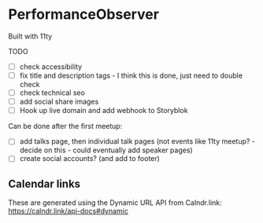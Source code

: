 # PerformanceObserver

Built with 11ty

TODO

- [ ] check accessibility
- [ ] fix title and description tags - I think this is done, just need to double check
- [ ] check technical seo
- [ ] add social share images
- [ ] Hook up live domain and add webhook to Storyblok

Can be done after the first meetup:

- [ ] add talks page, then individual talk pages (not events like 11ty meetup? - decide on this - could eventually add speaker pages)
- [ ] create social accounts? (and add to footer)

## Calendar links

These are generated using the Dynamic URL API from Calndr.link:
https://calndr.link/api-docs#dynamic

